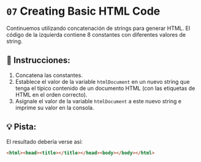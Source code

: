 # `07` Creating Basic HTML Code
Continuemos utilizando concatenación de strings para generar HTML. El código de la izquierda contiene 8 constantes con diferentes valores de string.

## 📝 Instrucciones:
1. Concatena las constantes.
2. Establece el valor de la variable `htmlDocument` en un nuevo string que tenga el típico contenido de un documento HTML (con las etiquetas de HTML en el orden correcto).
3. Asígnale el valor de la variable `htmlDocument` a este nuevo string e imprime su valor en la consola.

## 💡 Pista:
El resultado debería verse así:
```html
<html><head><title></title></head><body></body></html>
```